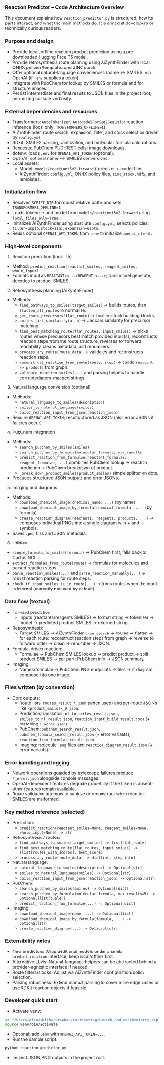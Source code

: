 ### Reaction Predictor – Code Architecture Overview

This document explains how `reaction_predictor.py` is structured, how its parts interact, and what the main methods do. It is aimed at developers or technically curious readers.

### Purpose and design
- Provide local, offline reaction product prediction using a pre-downloaded Hugging Face T5 model.
- Provide retrosynthesis route planning using AiZynthFinder with local ONNX policies/templates and ZINC stock.
- Offer optional natural-language conveniences (name ↔ SMILES) via OpenAI (if `.env` supplies a token).
- Integrate with PubChem for lookup by SMILES or formula and for structure images.
- Persist intermediate and final results to JSON files in the project root, minimizing console verbosity.

### External dependencies and resources
- Transformers: `AutoTokenizer`, `AutoModelForSeq2SeqLM` for reaction inference (local only; `TRANSFORMERS_OFFLINE=1`).
- AiZynthFinder: route search, expansion, filter, and stock selection driven by `config.yml`.
- RDKit: SMILES parsing, sanitization, and molecular formula calculations.
- Requests: PubChem PUG-REST calls; image downloads.
- dotenv: loads `.env` for `OPENAI_API_TOKEN` (optional).
- OpenAI: optional name ↔ SMILES conversions.
- Local assets:
  - Model: `models/reactiont5v2-forward` (tokenizer + model files).
  - AiZynthFinder: `config.yml`, ONNX policy files, `zinc_stock.hdf5`, and templates.

### Initialization flow
- Resolves `SCRIPT_DIR` for robust relative paths and sets `TRANSFORMERS_OFFLINE=1`.
- Loads tokenizer and model from `models/reactiont5v2-forward` using `local_files_only=True`.
- Initializes AiZynthFinder using absolute `config.yml`; selects policies: `filter=uspto`, `stock=zinc`, `expansion=uspto`.
- Reads optional `OPENAI_API_TOKEN` from `.env` to initialize `openai_client`.

### High-level components
1) Reaction prediction (local T5)
- Method: `predict_reaction(reactant_smiles, reagent_smiles, whole_input)`
- Formats input as `REACTANT:<...>REAGENT:<...>`; runs model.generate; decodes to product SMILES.

2) Retrosynthesis planning (AiZynthFinder)
- Methods:
  - `find_pathways_to_smiles(target_smiles)` → builds routes, then `flatten_all_routes` to normalize.
  - `get_route_precursors(flat_route)` → final in-stock building blocks.
  - `smiles_list_similarity(a, b)` → Jaccard similarity for precursor matching.
  - `find_best_matching_route(flat_routes, input_smiles)` → picks routes whose precursors best match provided input(s), reconstructs reaction steps from the route structure, reverses for forward readability, cleans metadata, and renumbers.
  - `process_any_route(route_data)` → validates and reconstructs reaction steps.
  - `reconstruct_reaction_from_route(route, step)` → builds `reactant >> products` from graph.
  - `validate_reaction_smiles(...)` and parsing helpers to handle corrupted/atom-mapped strings.

3) Natural language conversion (optional)
- Methods:
  - `natural_language_to_smiles(description)`
  - `smiles_to_natural_language(smiles)`
  - `build_reaction_input_from_json(reaction_json)`
- Require `OPENAI_API_TOKEN`; results stored as JSON (also error JSONs if failures occur).

4) PubChem integration
- Methods:
  - `search_pubchem_by_smiles(smiles)`
  - `search_pubchem_by_formula(molecular_formula, max_results)`
  - `predict_reaction_from_formulae(reactant_formulae, reagent_formulae, ...)` combines PubChem lookup → reaction prediction → PubChem breakdown of product.
  - `_break_down_product_smiles(product_smiles)` simple splitter on dots.
- Produces structured JSON outputs and error JSONs.

5) Imaging and diagrams
- Methods:
  - `download_chemical_image(chemical_name, ...)` (by name)
  - `download_chemical_image_by_formula(chemical_formula, ...)` (by formula)
  - `create_reaction_diagram(reactants, reagents, products, ...)` → composes individual PNGs into a single diagram with + and → symbols.
- Saves `.png` files and JSON metadata.

6) Utilities
- `single_formula_to_smiles(formula)` → PubChem first; falls back to Cactus NCI.
- `extract_formulas_from_route(route)` → formulas for molecules and parsed reaction steps.
- `parse_reaction_smiles(...)` and `parse_reaction_manually(...)` → robust reaction parsing for route steps.
- `check_if_input_smiles_is_in_route(...)` → trims routes when the input is internal (currently not used by default).

### Data flow (textual)
- Forward prediction:
  - Inputs (reactants/reagents SMILES) → format string → tokenizer → model → predicted product SMILES → returned string.
- Retrosynthesis:
  - Target SMILES → AiZynthFinder `tree_search` → routes → flatten → for each route: reconstruct reaction steps from graph → reverse to forward order → clean → renumber → JSON.
- Formula-driven reaction:
  - Formulae → PubChem SMILES lookup → predict product → split product SMILES → per part: PubChem info → JSON summary.
- Imaging:
  - Names/formulae → PubChem PNG endpoints → files → if diagram: compose into one image.

### Files written (by convention)
- Core outputs:
  - Route lists: `routes_result_*.json` (when used) and per-route JSONs like `<product_smiles>_0.json`.
  - Prediction/translation: `nl_to_smiles_result.json`, `smiles_to_nl_result.json`, `reaction_input_build_result.json` (+ matching `*_error.json`).
  - PubChem: `pubchem_search_result.json`, `pubchem_formula_search_result.json` (+ error variants), `reaction_from_formulae_result.json`.
  - Imaging: molecule `.png` files and `reaction_diagram_result.json` (+ error variants).

### Error handling and logging
- Network operations guarded by try/except; failures produce `*_error.json` alongside console messages.
- OpenAI-dependent features degrade gracefully if the token is absent; other features remain available.
- Route validation attempts to sanitize or reconstruct when reaction SMILES are malformed.

### Key method reference (selected)
- Prediction:
  - `predict_reaction(reactant_smiles=None, reagent_smiles=None, whole_input=None) -> str`
- Retrosynthesis / routes:
  - `find_pathways_to_smiles(target_smiles) -> list[flat_route]`
  - `find_best_matching_route(flat_routes, input_smiles) -> (list[routes_with_scores], best_score)`
  - `process_any_route(route_data) -> dict[int, step_info]`
- Natural language:
  - `natural_language_to_smiles(description) -> Optional[str]`
  - `smiles_to_natural_language(smiles) -> Optional[str]`
  - `build_reaction_input_from_json(reaction_json) -> Optional[str]`
- PubChem:
  - `search_pubchem_by_smiles(smiles) -> Optional[dict]`
  - `search_pubchem_by_formula(molecular_formula, max_results=5) -> Optional[list[tuple]]`
  - `predict_reaction_from_formulae(...) -> Optional[dict]`
- Imaging:
  - `download_chemical_image(name, ...) -> Optional[dict]`
  - `download_chemical_image_by_formula(formula, ...) -> Optional[str]`
  - `create_reaction_diagram(...) -> Optional[str]`

### Extensibility notes
- New predictors: Wrap additional models under a similar `predict_reaction` interface; keep local/offline first.
- Alternative LLMs: Natural-language helpers can be abstracted behind a provider-agnostic interface if needed.
- Route filters/stocks: Adjust via AiZynthFinder configuration/policy selection.
- Parsing robustness: Extend manual parsing to cover more edge cases or use RDKit reaction objects if feasible.

### Developer quick start
- Activate venv:
```bash
cd "/Users/alexiskirke/Dropbox/Contracting/upwork_and_cc/chemistry_deploy"
source venv/bin/activate
```
- Optional: add `.env` with `OPENAI_API_TOKEN=...`.
- Run the sample script:
```bash
python reaction_predictor.py
```
- Inspect JSON/PNG outputs in the project root.
